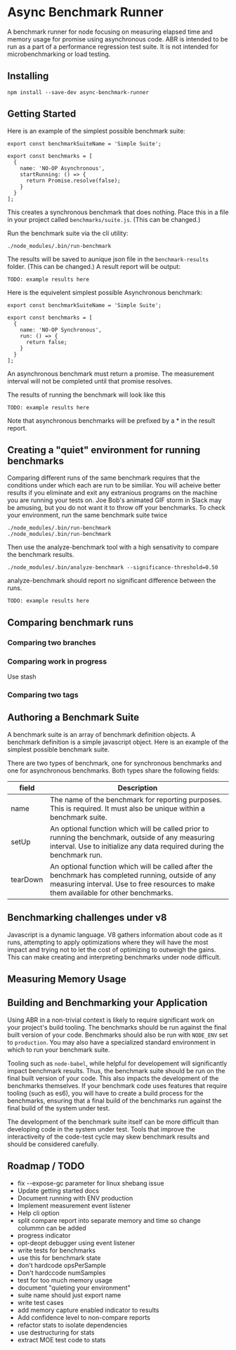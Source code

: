 # Async Benchmark Runner
A benchmark runner for node focusing on measuring elapsed time and memory usage for promise using asynchronous code.
ABR is intended to be run as a part of a performance regression test suite.  It is not intended for microbenchmarking or load testing.

## Installing

`npm install --save-dev async-benchmark-runner`

## Getting Started
Here is an example of the simplest possible benchmark suite:
```
export const benchmarkSuiteName = 'Simple Suite';

export const benchmarks = [
  {
    name: 'NO-OP Asynchronous',
    startRunning: () => {
      return Promise.resolve(false);
    }
  }
];
```
This creates a synchronous benchmark that does nothing.  Place this in a file in your project called `benchmarks/suite.js`.  (This can be changed.)

Run the benchmark suite via the cli utility:
```
./node_modules/.bin/run-benchmark
```

The results will be saved to aunique json file in the `benchmark-results` folder.  (This can be changed.)  A result report will be output:

```
TODO: example results here
```

Here is the equivelent simplest possible Asynchronous benchmark:
```
export const benchmarkSuiteName = 'Simple Suite';

export const benchmarks = [
  {
    name: 'NO-OP Synchronous',
    run: () => {
      return false;
    }
  }
];
```
An asynchronous benchmark must return a promise.  The measurement interval will not be completed until that promise resolves.

The results of running the benchmark will look like this

```
TODO: example results here
```

Note that asynchronous benchmarks will be prefixed by a * in the result report.
## Creating a "quiet" environment for running benchmarks
Comparing different runs of the same benchmark requires that the conditions under which each are run to be similiar.
You will acheive better results if you eliminate and exit any extranious programs on the machine you are running your
tests on.  Joe Bob's animated GIF storm in Slack may be amusing, but you do not want it to throw off your benchmarks.
To check your environment, run the same benchmark suite twice
```
./node_modules/.bin/run-benchmark
./node_modules/.bin/run-benchmark
```
Then use the analyze-benchmark tool with a high sensativity to compare the benchmark results.
```
./node_modules/.bin/analyze-benchmark --significance-threshold=0.50
```
analyze-benchmark should report no significant difference between the runs.

```
TODO: example results here
```
## Comparing benchmark runs

### Comparing two branches

### Comparing work in progress

Use stash

### Comparing two tags

## Authoring a Benchmark Suite
A benchmark suite is an array of benchmark definition objects.  A benchmark definition is a simple javascript object.  Here is an example of the simplest possible benchmark suite.

There are two types of benchmark, one for synchronous benchmarks and one for asynchronous benchmarks.  Both types share the following fields:

| field | Description |
| --- | --- |
| name | The name of the benchmark for reporting purposes.  This is required.  It must also be unique within a benchmark suite. |
| setUp | An optional function which will be called prior to running the benchmark, outside of any measuring interval.  Use to initialize any data required during the benchmark run. |
| tearDown | An optional function which will be called after the benchmark has completed running, outside of any measuring interval.  Use to free resources to make them available for other benchmarks. |

## Benchmarking challenges under v8
Javascript is a dynamic language.  V8 gathers information about code as it runs, attempting to apply optimizations where they will have the most impact and trying not to let the cost of optimizing to outweigh the gains.  This can make creating and interpreting benchmarks under node difficult.

## Measuring Memory Usage

## Building and Benchmarking your Application
Using ABR in a non-trivial context is likely to require significant work on your project's build tooling.  The benchmarks should be run against the final built version of your code.  Benchmarks should also be run with `NODE_ENV` set to `production`.  You may also have a specialized standard environment in which to run your benchmark suite.

Tooling such as `node-babel`, while helpful for developement will significantly impact benchmark results.  Thus, the benchmark suite should be run on the final built version of your code.  This also impacts the development of the benchmarks themselves.  If your benchmark code uses features that require tooling (such as es6), you will have to create a build process for the benchmarks, ensuring that a final build of the benchmarks run against the final build of the system under test.

The development of the benchmark suite itself can be more difficult than developing code in the system under test.  Tools that improve the interactiveity of the code-test cycle may skew benchmark results and should be considered carefully.

## Roadmap / TODO

- fix --expose-gc parameter for linux shebang issue
- Update getting started docs
- Document running with ENV production
- Implement measurement event listener
- Help cli option
- split compare report into separate memory and time so change colummn can be added
- progress indicator
- opt-deopt debugger using event listener
- write tests for benchmarks
- use this for benchmark state
- don't hardcode opsPerSample
- Don't hardccode numSamples
- test for too much memory usage
- document "quieting your environment"
- suite name should just export name
- write test cases
- add memory capture enabled indicator to results
- Add confidence level to non-compare reports
- refactor stats to isolate dependencies
- use destructuring for stats
- extract MOE test code to stats
